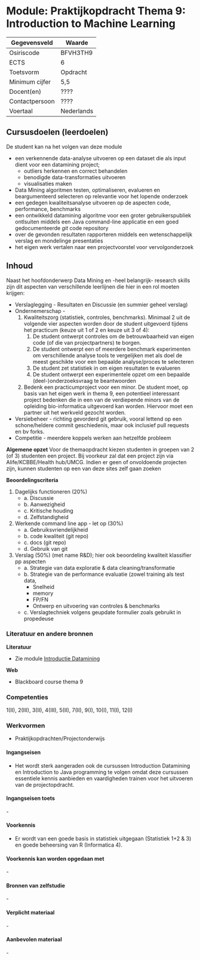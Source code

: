 # Module: Praktijkopdracht Thema 9: Introduction to Machine Learning

| Gegevensveld  | Waarde |
| ------------- | ------------- |
| Osiriscode  | BFVH3TH9  |
| ECTS  | 6 |
| Toetsvorm  | Opdracht |
| Minimum cijfer  | 5,5 |
| Docent(en)  | ???? |
| Contactpersoon  | ???? |
| Voertaal  | Nederlands |

## Cursusdoelen (leerdoelen)

De student kan na het volgen van deze module  
- een verkennende data-analyse uitvoeren op een dataset die als input dient voor een datamining project; 
    - outliers herkennen en correct behandelen
    - benodigde data-transformaties uitvoeren
    - visualisaties maken
- Data Mining algoritmen testen, optimaliseren, evalueren en beargumenteerd selecteren op relevantie voor het lopende onderzoek
- een gedegen kwaliteitsanalyse uitvoeren op de aspecten code, performance, benchmarks
- een ontwikkeld datamining algoritme voor een groter gebruikerspubliek ontlsuiten middels
 een Java command-line applicatie en een goed gedocumenteerde _git_ code repository
- over de gevonden resultaten rapporteren middels een wetenschappelijk verslag en mondelinge presentaties
- het eigen werk vertalen naar een projectvoorstel voor vervolgonderzoek

## Inhoud

Naast het hoofdonderwerp Data Mining en -heel belangrijk- research skills zijn dit aspecten van verschillende leerlijnen die hier in een rol moeten krijgen:
- Verslaglegging - Resultaten en Discussie (en summier geheel verslag)
- Ondernemerschap -
    1.	Kwaliteitszorg (statistiek, controles, benchmarks). Minimaal 2 uit de volgende vier aspecten worden door de student uitgevoerd tijdens het practicum (keuze uit 1 of 2 en keuze uit 3 of 4):  
        1.	De student ontwerpt controles om de betrouwbaarheid van eigen code (of die van projectpartners) te borgen. 
        2.	De student ontwerpt een of meerdere benchmark experimenten om verschillende analyse tools te vergelijken met als doel de meest geschikte voor een bepaalde analyse/proces te selecteren
        3.	De student zet statistiek in om eigen resultaten te evalueren
        4.	De student ontwerpt een experimentele opzet om een bepaalde (deel-)onderzoeksvraag te beantwoorden
    2.	Bedenk een practicumproject voor een minor. De student moet, op basis van het eigen werk in thema 9, een potentieel interessant project bedenken die in een van de verdiepende minors van de opleiding bio-informatica uitgevoerd kan worden. Hiervoor moet een partner uit het werkveld gezocht worden.
- Versiebeheer - richting gevorderd git gebruik, vooral lettend op een schone/heldere commit geschiedenis, maar ook inclusief pull requests en bv forks.
- Competitie - meerdere koppels werken aan hetzelfde probleem 

**Algemene opzet**
Voor de themaopdracht kiezen studenten in groepen van 2 (of 3) studenten een project. Bij voorkeur zal dat een project zijn via Alife/KCBBE/Health hub/UMCG. Indien er geen of onvoldoende projecten zijn, kunnen studenten op een van deze sites zelf gaan zoeken

**Beoordelingscriteria**
1.	Dagelijks functioneren (20%)
    - a. Discussie
    - b. Aanwezigheid
    - c. Kritische houding
    - d. Zelfstandigheid
2.	Werkende command line app - let op (30%)
    - a. Gebruiksvriendelijkheid
    - b. code kwaliteit (git repo)
    - c. docs (git repo)
    - d. Gebruik van git
3.	Verslag (50%)
    (met name R&D); hier ook beoordeling kwaliteit klassifier pp aspecten  
    - a. Strategie van data exploratie & data cleaning/transformatie  
    - b. Strategie van de performance evaluatie (zowel training als test data,
        - Snelheid
        - memory
        - FP/FN
        - Ontwerp en uitvoering van controles & benchmarks
    - c. Verslagtechniek volgens geupdate formulier zoals gebruikt in propedeuse


### Literatuur en andere bronnen

**Literatuur**  
- Zie module [Introductie Datamining](introductie_datamining.md)

**Web**
- Blackboard course thema 9

### Competenties
1(II), 2(III), 3(II), 4(III), 5(II), 7(II), 9(I), 10(I), 11(I), 12(I)

### Werkvormen  
- Praktijkopdrachten/Projectonderwijs  

#### Ingangseisen 
- Het wordt sterk aangeraden ook de cursussen Introduction Datamining en Introduction to Java programming te volgen omdat deze cursussen essentiele kennis aanbieden en vaardigheden trainen voor het uitvoeren van de projectopdracht.

#### Ingangseisen toets
\- 

#### Voorkennis
- Er wordt van een goede basis in statistiek uitgegaan (Statistiek 1+2 & 3) en goede beheersing van R (Informatica 4).

#### Voorkennis kan worden opgedaan met
\-

#### Bronnen van zelfstudie
\-

#### Verplicht materiaal
\-

#### Aanbevolen materiaal
\-

